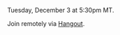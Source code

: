 Tuesday, December 3 at 5:30pm MT.

Join remotely via [Hangout](https://plus.google.com/hangouts/_/calendar/am9lQGF0ZW5kZXNpZ25ncm91cC5jb20.3ai4foddsvmt6qnr76klv8mtro?authuser=1).
